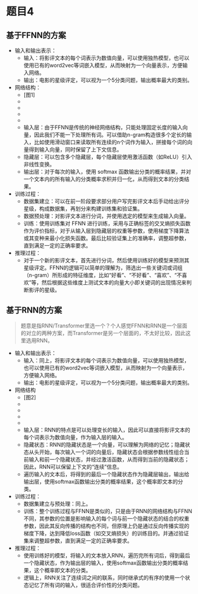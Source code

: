 # 题目4
## 基于FFNN的方案
- 输入和输出表示：
  - 输入：将影评文本的每个词表示为数值向量，可以使用独热模型，也可以使用已有的word2vec等词嵌入模型，从而映射为一个向量表示，方便输入网络。
  - 输出：电影的星级评定，可以视为一个5分类问题，输出概率最大的类别。
- 网络结构：
  - [图1]
  - 
  - 
  - 
  - 
  - 输入层：由于FFNN是传统的神经网络结构，只能处理固定长度的输入向量，因此我们不能一下处理所有词。可以借助n-gram构造很多个定长的输入，比如使用滑动窗口来读取所有连续的n个词作为输入，拼接每个词的向量得到输入向量，同时保留了上下文信息。
  - 隐藏层：可以包含多个隐藏层，每个隐藏层使用激活函数（如ReLU）引入非线性变换。
  - 输出层：对于每次的输入，使用 softmax 函数输出分类的概率结果，并对一个文本内的所有输入的分类概率求积并归一化，从而得到文本的分类结果。
- 训练过程：
  - 数据集建立：可以在前一阶段要求部分用户写完影评文本后手动给出评分星级，构成数据集，再划分来构建训练集和验证集。
  - 数据预处理：对影评文本进行分词，并使用选定的模型来生成输入向量。
  - 训练：使用训练集对 FFNN 进行训练，采用与正确标签的交叉熵损失函数作为评价指标，对于从输入层到隐藏层的权重等参数，使用梯度下降算法或其变种来最小化损失函数。最后比较验证集上的准确率，调整超参数，直到满足一定的正确率要求。
- 推理过程：
  - 对于一个新的影评文本，首先进行分词，然后使用训练好的模型来预测其星级评定。FFNN的逻辑可以简单的理解为，筛选出一些关键词或词组（n-gram）所形成的特征维度，比如“好看”、“不好看”、“喜欢”、“不喜欢”等，然后根据这些维度上测试文本的向量大小即关键词的出现情况来判断影评的星级。

## 基于RNN的方案
>题意是指RNN/Transformer里选一个？个人感觉FFNN和RNN是一个层面的对立的两种方案，而Transformer是另一个层面的，不太好比较，因此这里选用RNN。
- 输入和输出表示：
  - 输入：同上，将影评文本的每个词表示为数值向量，可以使用独热模型，也可以使用已有的word2vec等词嵌入模型，从而映射为一个向量表示，方便输入网络。
  - 输出：电影的星级评定，可以视为一个5分类问题，输出概率最大的类别。
- 网络结构
  - [图2]
  - 
  - 
  - 
  - 
  - 输入层：RNN的特点是可以处理变长的输入，因此可以直接将影评文本的每个词表示为数值向量，作为输入层的输入。
  - 隐藏状态：RNN的隐藏状态是一个向量，可以理解为网络的记忆；隐藏状态从头开始，每次输入一个词的向量后，隐藏状态会根据参数线性组合当前输入和前一个隐藏状态，并经过激活函数，从而得到当前的隐藏状态；因此，RNN可以保留上下文的“连续”信息。
  - 遍历输入的文本后，将得到的最后一个隐藏状态作为隐藏层输出，输出给输出层，使用softmax函数输出分类的概率结果，这个概率即文本的分类。
- 训练过程：
  - 数据集建立与预处理：同上。
  - 训练：整个训练过程与FFNN是类似的，只是由于RNN的网络结构与FFNN不同，其参数的位置是影响输入的每个词与前一个隐藏状态的结合的权重参数，因此其反向传播的结构也不同，但原理上仍是通过反向传播实现的梯度下降，达到降低loss函数（如交叉熵损失）的训练目的。并通过验证集来调整超参数，直到满足一定的正确率要求。
- 推理过程：
  - 使用训练好的模型，将输入的文本放入RNN，遍历完所有词后，得到最后一个隐藏状态，作为输出层的输入，使用softmax函数输出分类的概率结果，这个概率即文本的分类。
  - 逻辑上，RNN关注了连续词之间的联系，同时继承式的有序的使用一个状态记忆了所有词的输入，很适合评价性的分类问题。